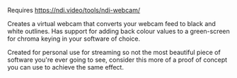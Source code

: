 Requires https://ndi.video/tools/ndi-webcam/

Creates a virtual webcam that converts your webcam feed to black and white outlines. Has support for adding back colour values to a green-screen for chroma keying in your software of choice.

Created for personal use for streaming so not the most beautiful piece of software you're ever going to see, consider this more of a proof of concept you can use to achieve the same effect.
